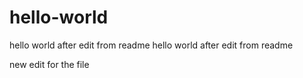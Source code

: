 # hello-world


hello world after edit from readme
hello world after edit from readme

new edit for the file
